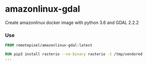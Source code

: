 # amazonlinux-gdal
Create amazonlinux docker image with python 3.6 and GDAL 2.2.2


### Use

```Dockerfile
FROM remotepixel/amazonlinux-gdal:latest

RUN pip3 install rasterio --no-binary rasterio -t /tmp/vendored
...
```
